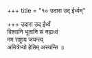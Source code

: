 +++
title = "१० उदारा उद् ईर्ध्वम्"

+++
उदारा उद् ईर्ध्वं  
विश्वानि भूतानि सं नह्यध्वं  
मम राष्ट्राय जयन्त्य्  
अमित्रेभ्यो हेतिम् अस्यन्ति ॥